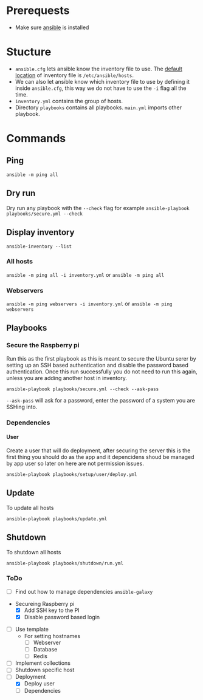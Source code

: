 # Prerequests

* Make sure [ansible](https://docs.ansible.com/ansible/latest/installation_guide/index.html) is installed


# Stucture
* `ansible.cfg` lets ansible know the inventory file to use. The [default location](https://docs.ansible.com/ansible/latest/user_guide/intro_inventory.html#how-to-build-your-inventory) of inventory file is `/etc/ansible/hosts`.
* We can also let ansible know which inventory file to use by defining it inside `ansible.cfg`, this way we do not have to use the `-i` flag all the time.
* `inventory.yml` contains the group of hosts.
* Directory `playbooks` contains all playbooks. `main.yml` imports other playbook.


# Commands

## Ping
`ansible -m ping all`
## Dry run
Dry run any playbook with the `--check` flag for example `ansible-playbook playbooks/secure.yml --check`

## Display inventory
`ansible-inventory --list`

### All hosts
`ansible -m ping all -i inventory.yml` or `ansible -m ping all`

### Webservers

`ansible -m ping webservers -i inventory.yml` or `ansible -m ping webservers`

## Playbooks

### Secure the Raspberry pi
Run this as the first playbook as this is meant to secure the Ubuntu serer by setting up an SSH based authentication and disable the password based authentication. Once this run successfully you do not need to run this again, unless you are adding another host in inventory.
```
ansible-playbook playbooks/secure.yml --check --ask-pass
```

`--ask-pass` will ask for a password, enter the password of a system you are SSHing into.

### Dependencies

#### User
Create a user that will do deployment, after securing the server this is the first thing you should do as the app and it depencidens shoud be managed by app user so later on here are not permission issues.
```
ansible-playbook playbooks/setup/user/deploy.yml
```

## Update

To update all hosts

```
ansible-playbook playbooks/update.yml
```

## Shutdown

To shutdown all hosts

```
ansible-playbook playbooks/shutdown/run.yml
```

### ToDo
- [ ] Find out how to manage dependencies `ansible-galaxy`
- Secureing Raspberry pi
  - [x] Add SSH key to the PI
  - [x] Disable password based login
- [ ] Use template
  - For setting hostnames
    - [ ] Webserver
    - [ ] Database
    - [ ] Redis
- [ ] Implement collections
- [ ] Shutdown specific host
- [ ] Deployment
  - [x] Deploy user
  - [ ] Dependencies
